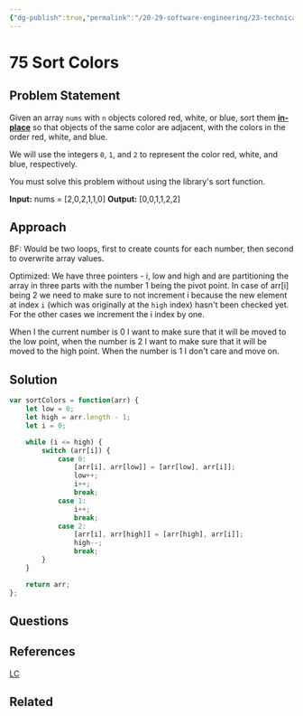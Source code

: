 ```yaml
---
{"dg-publish":true,"permalink":"/20-29-software-engineering/23-technical-fundamentals/23-03-leetcode/75-sort-colors/","created":"2023-11-09T08:04:27.864-06:00","updated":"2023-11-10T07:51:47.497-06:00"}
---
```


# 75 Sort Colors
## Problem Statement
Given an array `nums` with `n` objects colored red, white, or blue, sort them **[in-place](https://en.wikipedia.org/wiki/In-place_algorithm)** so that objects of the same color are adjacent, with the colors in the order red, white, and blue.

We will use the integers `0`, `1`, and `2` to represent the color red, white, and blue, respectively.

You must solve this problem without using the library's sort function.

**Input:** nums = [2,0,2,1,1,0]
**Output:** [0,0,1,1,2,2]

## Approach
BF: Would be two loops, first to create counts for each number, then second to overwrite array values.

Optimized: We have three pointers - i, low and high and are partitioning the array in three parts with the number 1 being the pivot point. In case of arr[i] being 2 we need to make sure to not increment i because the new element at index `i` (which was originally at the `high` index) hasn't been checked yet. For the other cases we increment the i index by one.

When I the current number is 0 I want to make sure that it will be moved to the low point, when the number is 2 I want to make sure that it will be moved to the high point.
When the number is 1 I don't care and move on.
## Solution
```javascript
var sortColors = function(arr) {
    let low = 0;
    let high = arr.length - 1;
    let i = 0;

    while (i <= high) {
        switch (arr[i]) {
            case 0:
                [arr[i], arr[low]] = [arr[low], arr[i]];
                low++;
                i++;
                break;
            case 1:
                i++;
                break;
            case 2:
                [arr[i], arr[high]] = [arr[high], arr[i]];
                high--;
                break;
        }
    }

    return arr;
};
```
## Questions
## References
[LC](https://leetcode.com/problems/sort-colors/description/)
## Related